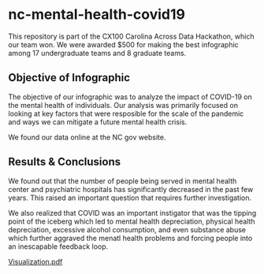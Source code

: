 # nc-mental-health-covid19

This repository is part of the CX100 Carolina Across Data Hackathon, which our team won. We were awarded $500 for making the best infographic among 17 undergraduate teams and 8 graduate teams. 


## Objective of Infographic

The objective of our infographic was to analyze the impact of COVID-19 on the mental health of individuals. Our analysis was primarily focused on looking at key factors that were resposible for the scale of the pandemic and ways we can mitigate a future mental health crisis.

We found our data online at the NC gov website.

## Results & Conclusions

We found out that the number of people being served in mental health center and psychiatric hospitals has significantly decreased in the past few years. This raised an important question that requires further investigation. 

We also realized that COVID was an important instigator that was the tipping point of the iceberg which led to mental health depreciation, physical health depreciation, excessive alcohol consumption, and even substance abuse which further aggraved the menatl health problems and forcing people into an inescapable feedback loop.

[Visualization.pdf](https://github.com/yuvrajjain2003/nc-mental-health-covid19/files/11276734/Visualization.pdf)
